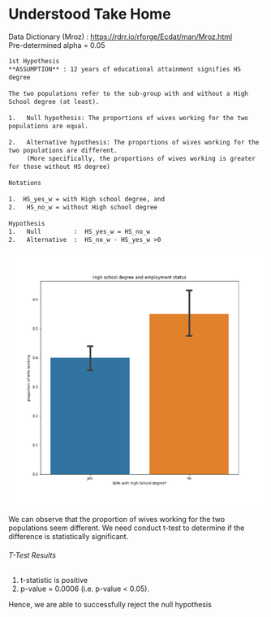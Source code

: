 
# Understood Take Home <br>
Data Dictionary (Mroz) : https://rdrr.io/rforge/Ecdat/man/Mroz.html <br>
Pre-determined alpha = 0.05

```
1st Hypothesis
**ASSUMPTION** : 12 years of educational attainment signifies HS degree

The two populations refer to the sub-group with and without a High School degree (at least).

1.   Null hypothesis: The proportions of wives working for the two populations are equal.

2.   Alternative hypothesis: The proportions of wives working for the two populations are different. 
     (More specifically, the proportions of wives working is greater for those without HS degree)

Notations

1.  HS_yes_w = with High school degree, and 
2.   HS_no_w = without High school degree

Hypothesis
1.   Null         :  HS_yes_w = HS_no_w 
2.   Alternative  :  HS_no_w - HS_yes_w >0

```
![HighSchool](/images/H13.png)

We can observe that the proportion of wives working for the two populations seem different.
We need conduct t-test to determine if the difference is statistically significant.
###### T-Test Results

1.   t-statistic is positive
2.   p-value = 0.0006 (i.e. p-value < 0.05).

Hence, we are able to successfully reject the null 
hypothesis 




